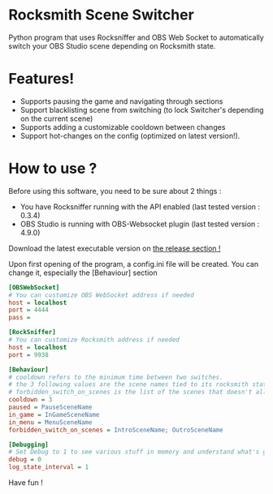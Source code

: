 # Rocksmith Scene Switcher

Python program that uses Rocksniffer and OBS Web Socket to automatically switch your OBS Studio scene depending on Rocksmith state.

# Features!

  - Supports pausing the game and navigating through sections
  - Support blacklisting scene from switching (to lock Switcher's depending on the current scene)
  - Supports adding a customizable cooldown between changes
  - Support hot-changes on the config (optimized on latest version!).

# How to use ? 

Before using this software, you need to be sure about 2 things : 
- You have Rocksniffer running with the API enabled (last tested version : 0.3.4)
- OBS Studio is running with OBS-Websocket plugin (last tested version : 4.9.0)



Download the latest executable version on [the release section !](https://github.com/Warths/Rocksmith-Scene-Switcher/releases)

Upon first opening of the program, a config.ini file will be created. You can change it, especially the [Behaviour] section


```ini
[OBSWebSocket]
# You can customize OBS WebSocket address if needed 
host = localhost
port = 4444
pass = 

[RockSniffer]
# You can customize Rocksmith address if needed 
host = localhost
port = 9938

[Behaviour]
# cooldown refers to the minimum time between two switches. 
# the 3 following values are the scene names tied to its rocksmith state 
# forbidden_switch_on_scenes is the list of the scenes that doesn't allow for automatic changes once inside
cooldown = 3
paused = PauseSceneName
in_game = InGameSceneName
in_menu = MenuSceneName
forbidden_switch_on_scenes = IntroSceneName; OutroSceneName

[Debugging]
# Set Debug to 1 to see various stuff in memory and understand what's going wrong
debug = 0
log_state_interval = 1

```

Have fun !
